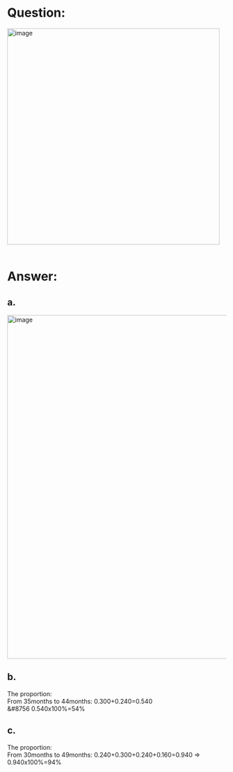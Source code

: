 # Question:<br>
<img width="488" height="497" alt="image" src="https://github.com/user-attachments/assets/2e9f50c6-b56f-41f6-bc7d-91d738dc56a1" /><br>
<br>
# Answer:<br>
## a.<br>
<img width="1390" height="790" alt="image" src="https://github.com/user-attachments/assets/48f81c4c-26a7-476c-ab4c-aae5c814166e" /><br>
## b.<br>
The proportion:<br>From 35months to 44months: 0.300+0.240=0.540<br> &#8756 0.540x100%=54%<br>
## c.<br>
The proportion:<br>From 30months to 49months: 0.240+0.300+0.240+0.160=0.940 => 0.940x100%=94%<br>
